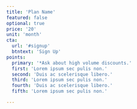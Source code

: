 ```yaml
---
title: 'Plan Name'
featured: false
optional: true
price: '20'
unit: 'month'
cta:
  url: '#signup'
  btntext: 'Sign Up'
points:
  primary: '*Ask about high volume discounts.'
  first: 'Lorem ipsum sec pulis non.'
  second: 'Duis ac scelerisque libero.'
  third: 'Lorem ipsum sec pulis non.'
  fourth: 'Duis ac scelerisque libero.'
  fifth: 'Lorem ipsum sec pulis non.'

---
```

